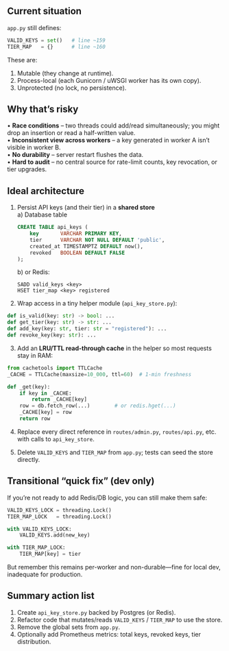 Current situation  
-----------------
`app.py` still defines:

```python
VALID_KEYS = set()   # line ~159
TIER_MAP   = {}      # line ~160
```

These are:

1. Mutable (they change at runtime).  
2. Process-local (each Gunicorn / uWSGI worker has its own copy).  
3. Unprotected (no lock, no persistence).

Why that’s risky  
----------------
• **Race conditions** – two threads could add/read simultaneously; you might drop an insertion or read a half-written value.  
• **Inconsistent view across workers** – a key generated in worker A isn’t visible in worker B.  
• **No durability** – server restart flushes the data.  
• **Hard to audit** – no central source for rate-limit counts, key revocation, or tier upgrades.

Ideal architecture  
------------------

1. Persist API keys (and their tier) in a **shared store**  
   a) Database table  
   ```sql
   CREATE TABLE api_keys (
       key       VARCHAR PRIMARY KEY,
       tier      VARCHAR NOT NULL DEFAULT 'public',
       created_at TIMESTAMPTZ DEFAULT now(),
       revoked   BOOLEAN DEFAULT FALSE
   );
   ```  
   b) or Redis:  
   ```
   SADD valid_keys <key>
   HSET tier_map <key> registered
   ```

2. Wrap access in a tiny helper module (`api_key_store.py`):

```python
def is_valid(key: str) -> bool: ...
def get_tier(key: str) -> str: ...
def add_key(key: str, tier: str = "registered"): ...
def revoke_key(key: str): ...
```

3. Add an **LRU/TTL read-through cache** in the helper so most requests stay in RAM:

```python
from cachetools import TTLCache
_CACHE = TTLCache(maxsize=10_000, ttl=60)  # 1-min freshness

def _get(key):
    if key in _CACHE:
        return _CACHE[key]
    row = db.fetch_row(...)        # or redis.hget(...)
    _CACHE[key] = row
    return row
```

4. Replace every direct reference in `routes/admin.py`, `routes/api.py`, etc. with calls to `api_key_store`.

5. Delete `VALID_KEYS` and `TIER_MAP` from `app.py`; tests can seed the store directly.

Transitional “quick fix” (dev only)  
-----------------------------------
If you’re not ready to add Redis/DB logic, you can still make them safe:

```python
VALID_KEYS_LOCK = threading.Lock()
TIER_MAP_LOCK   = threading.Lock()

with VALID_KEYS_LOCK:
    VALID_KEYS.add(new_key)

with TIER_MAP_LOCK:
    TIER_MAP[key] = tier
```

But remember this remains per-worker and non-durable—fine for local dev, inadequate for production.

Summary action list  
-------------------
1. Create `api_key_store.py` backed by Postgres (or Redis).  
2. Refactor code that mutates/reads `VALID_KEYS` / `TIER_MAP` to use the store.  
3. Remove the global sets from `app.py`.  
4. Optionally add Prometheus metrics: total keys, revoked keys, tier distribution.